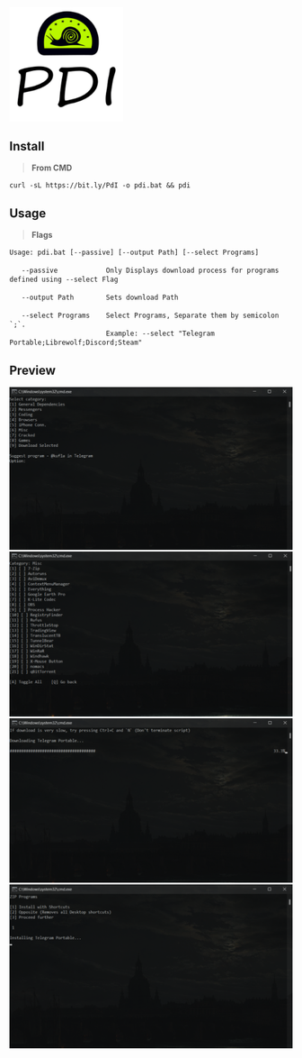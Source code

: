 <div>
  <img src="images\pdi2.png"  style="width: 40%; height: 40%">
</div>

## Install

>**From CMD**
```
curl -sL https://bit.ly/PdI -o pdi.bat && pdi
```

## Usage

>**Flags**

```
Usage: pdi.bat [--passive] [--output Path] [--select Programs]

   --passive            Only Displays download process for programs defined using --select Flag

   --output Path        Sets download Path

   --select Programs    Select Programs, Separate them by semicolon `;`.
                        Example: --select "Telegram Portable;Librewolf;Discord;Steam"
```

## Preview

<div>
  <img src="images\preview1.png" alt="Main Menu">
  <img src="images\preview2.png" alt="Selecion Menu">
</div>
<div class="image-row">
  <img src="images\preview3.png" alt="Download Process">
  <img src="images\preview4.png" alt="Install Process">
</div>
